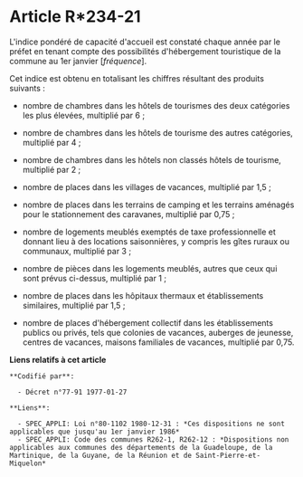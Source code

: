 # Article R*234-21

L'indice pondéré de capacité d'accueil est constaté chaque année par le préfet en tenant compte des possibilités
d'hébergement touristique de la commune au 1er janvier [*fréquence*].

Cet indice est obtenu en totalisant les chiffres résultant des produits suivants :

- nombre de chambres dans les hôtels de tourismes des deux catégories les plus élevées, multiplié par 6 ;

- nombre de chambres dans les hôtels de tourisme des autres catégories, multiplié par 4 ;

- nombre de chambres dans les hôtels non classés hôtels de tourisme, multiplié par 2 ;

- nombre de places dans les villages de vacances, multiplié par 1,5 ;

- nombre de places dans les terrains de camping et les terrains aménagés pour le stationnement des caravanes, multiplié par
0,75 ;

- nombre de logements meublés exemptés de taxe professionnelle et donnant lieu à des locations saisonnières, y compris les
gîtes ruraux ou communaux, multiplié par 3 ;

- nombre de pièces dans les logements meublés, autres que ceux qui sont prévus ci-dessus, multiplié par 1 ;

- nombre de places dans les hôpitaux thermaux et établissements similaires, multiplié par 1,5 ;

- nombre de places d'hébergement collectif dans les établissements publics ou privés, tels que colonies de vacances, auberges
de jeunesse, centres de vacances, maisons familiales de vacances, multiplié par 0,75.

**Liens relatifs à cet article**

	**Codifié par**:

	  - Décret n°77-91 1977-01-27

	**Liens**:

	  - SPEC_APPLI: Loi n°80-1102 1980-12-31 : *Ces dispositions ne sont applicables que jusqu'au 1er janvier 1986*
	  - SPEC_APPLI: Code des communes R262-1, R262-12 : *Dispositions non applicables aux communes des départements de la Guadeloupe, de la Martinique, de la Guyane, de la Réunion et de Saint-Pierre-et-Miquelon*
